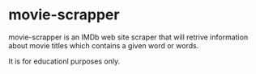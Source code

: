 # movie-scrapper
movie-scrapper is an IMDb web site scraper that will retrive information about movie titles which contains a given word or words.

It is for educationl purposes only.
